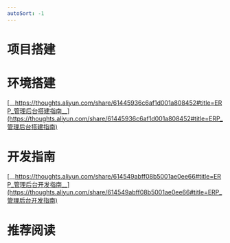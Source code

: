 ```yaml
---
autoSort: -1
---
```

# 项目搭建
# 环境搭建

[__https://thoughts.aliyun.com/share/61445936c6af1d001a808452#title=ERP_管理后台搭建指南__](https://thoughts.aliyun.com/share/61445936c6af1d001a808452#title=ERP_管理后台搭建指南)



# 开发指南

[__https://thoughts.aliyun.com/share/614549abff08b5001ae0ee66#title=ERP_管理后台开发指南__](https://thoughts.aliyun.com/share/614549abff08b5001ae0ee66#title=ERP_管理后台开发指南)



# 推荐阅读



